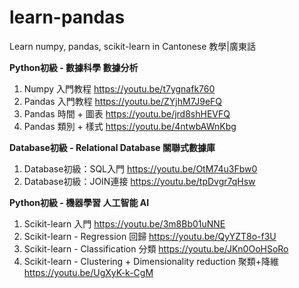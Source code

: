# learn-pandas
Learn numpy, pandas, scikit-learn in Cantonese 教學|廣東話

**Python初級 - 數據科學 數據分析**
1) Numpy 入門教程
https://youtu.be/t7ygnafk760
2) Pandas 入門教程
https://youtu.be/ZYjhM7J9eFQ
3) Pandas 時間 + 圖表
https://youtu.be/jrd8shHEVFQ
4) Pandas 類別 + 樣式
https://youtu.be/4ntwbAWnKbg

**Database初級 - Relational Database 關聯式數據庫**
1) Database初級：SQL入門 
https://youtu.be/OtM74u3Fbw0
2) Database初級：JOIN連接 
https://youtu.be/tpDvgr7qHsw

**Python初級 - 機器學習 人工智能 AI**
1) Scikit-learn 入門 
https://youtu.be/3m8Bb01uNNE
2) Scikit-learn - Regression 回歸
https://youtu.be/QyYZT8o-f3U
3) Scikit-learn - Classification 分類
https://youtu.be/JKn0OoHSoRo
4) Scikit-learn - Clustering + Dimensionality reduction 聚類+降維
https://youtu.be/UgXyK-k-CgM
